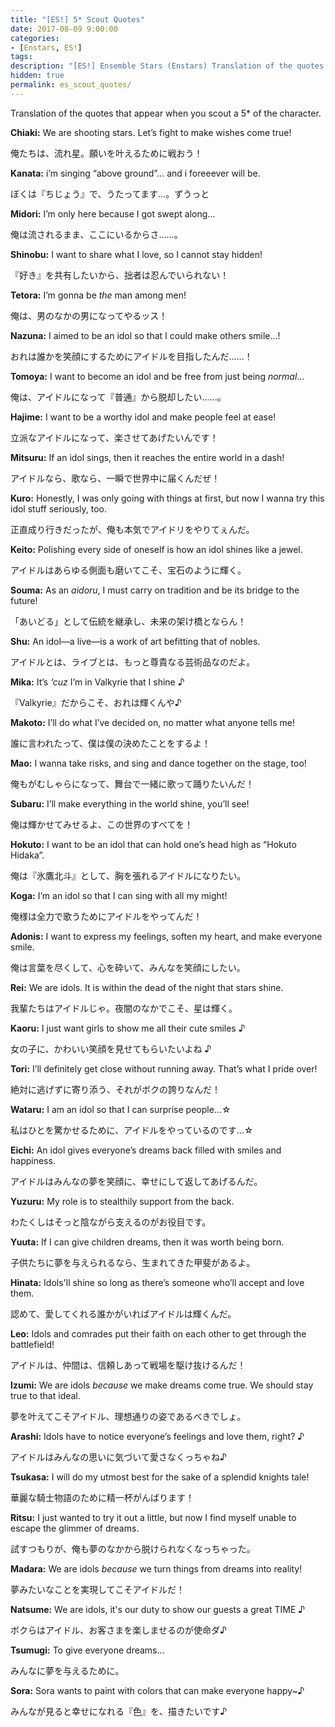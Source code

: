 ```yaml
---
title: "[ES!] 5* Scout Quotes"
date: 2017-08-09 9:00:00
categories:
- [Enstars, ES!]
tags:
description: "[ES!] Ensemble Stars (Enstars) Translation of the quotes that appear when you scout a 5* of the character."
hidden: true
permalink: es_scout_quotes/
---
```

Translation of the quotes that appear when you scout a 5* of the character.

<!-- more -->
**Chiaki:** We are shooting stars. Let’s fight to make wishes come true!

俺たちは、流れ星。願いを叶えるために戦おう！

**Kanata:** i’m singing “above ground”... and i foreeever will be.

ぼくは『ちじょう』で、うたってます…。ずうっと

**Midori:** I’m only here because I got swept along…

俺は流されるまま、ここにいるからさ……。

**Shinobu:** I want to share what I love, so I cannot stay hidden!

『好き』を共有したいから、拙者は忍んでいられない！

**Tetora:** I’m gonna be *the* man among men!

俺は、男のなかの男になってやるッス！


**Nazuna:** I aimed to be an idol so that I could make others smile…!

おれは誰かを笑顔にするためにアイドルを目指したんだ……！

**Tomoya:** I want to become an idol and be free from just being *normal*…

俺は、アイドルになって『普通』から脱却したい……。

**Hajime:** I want to be a worthy idol and make people feel at ease!

立派なアイドルになって、楽させてあげたいんです！

**Mitsuru:** If an idol sings, then it reaches the entire world in a dash!

アイドルなら、歌なら、一瞬で世界中に届くんだぜ！


**Kuro:** Honestly, I was only going with things at first, but now I wanna try this idol stuff seriously, too.

正直成り行きだったが、俺も本気でアイドリをやりてぇんだ。

**Keito:** Polishing every side of oneself is how an idol shines like a jewel.

アイドルはあらゆる側面も磨いてこそ、宝石のように輝く。

**Souma:** As an *aidoru*, I must carry on tradition and be its bridge to the future!

「あいどる」として伝統を継承し、未来の架け橋とならん！


**Shu:** An idol—a live—is a work of art befitting that of nobles.

アイドルとは、ライブとは、もっと尊貴なる芸術品なのだよ。

**Mika:** It’s *‘cuz* I’m in Valkyrie that I shine ♪

『Valkyrie』だからこそ、おれは輝くんや♪


**Makoto:** I’ll do what I’ve decided on, no matter what anyone tells me!

誰に言われたって、僕は僕の決めたことをするよ！

**Mao:** I wanna take risks, and sing and dance together on the stage, too!

俺もがむしゃらになって、舞台で一緒に歌って踊りたいんだ！

**Subaru:** I’ll make everything in the world shine, you’ll see!

俺は輝かせてみせるよ、この世界のすべてを！

**Hokuto:** I want to be an idol that can hold one’s head high as “Hokuto Hidaka”.

俺は『氷鷹北斗』として、胸を張れるアイドルになりたい。


**Koga:** I’m an idol so that I can sing with all my might!

俺様は全力で歌うためにアイドルをやってんだ！

**Adonis:** I want to express my feelings, soften my heart, and make everyone smile.

俺は言葉を尽くして、心を砕いて、みんなを笑顔にしたい。

**Rei:** We are idols. It is within the dead of the night that stars shine.

我輩たちはアイドルじゃ。夜闇のなかでこそ、星は輝く。

**Kaoru:** I just want girls to show me all their cute smiles ♪

女の子に、かわいい笑顔を見せてもらいたいよね ♪


**Tori:** I’ll definitely get close without running away. That’s what I pride over!

絶対に逃げずに寄り添う、それがボクの誇りなんだ！

**Wataru:** I am an idol so that I can surprise people…☆

私はひとを驚かせるために、アイドルをやっているのです…☆

**Eichi:** An idol gives everyone’s dreams back filled with smiles and happiness.

アイドルはみんなの夢を笑顔に、幸せにして返してあげるんだ。

**Yuzuru:** My role is to stealthily support from the back.

わたくしはそっと陰ながら支えるのがお役目です。


**Yuuta:** If I can give children dreams, then it was worth being born.

子供たちに夢を与えられるなら、生まれてきた甲斐があるよ。

**Hinata:** Idols'll shine so long as there’s someone who’ll accept and love them.

認めて、愛してくれる誰かがいればアイドルは輝くんだ。


**Leo:** Idols and comrades put their faith on each other to get through the battlefield!

アイドルは、仲間は、信頼しあって戦場を駆け抜けるんだ！

**Izumi:** We are idols *because* we make dreams come true. We should stay true to that ideal.

夢を叶えてこそアイドル、理想通りの姿であるべきでしょ。

**Arashi:** Idols have to notice everyone’s feelings and love them, right? ♪

アイドルはみんなの思いに気づいて愛さなくっちゃね♪

**Tsukasa:** I will do my utmost best for the sake of a splendid knights tale!

華麗な騎士物語のために精一杯がんばります！

**Ritsu:** I just wanted to try it out a little, but now I find myself unable to escape the glimmer of dreams.

試すつもりが、俺も夢のなかから脱けられなくなっちゃった。


**Madara:** We are idols *because* we turn things from dreams into reality!

夢みたいなことを実現してこそアイドルだ！


**Natsume:** We are idols, it's our duty to show our guests a great TIME ♪

ボクらはアイドル、お客さまを楽しませるのが使命ダ♪

**Tsumugi:** To give everyone dreams…

みんなに夢を与えるために。

**Sora:** Sora wants to paint with colors that can make everyone happy~♪

みんなが見ると幸せになれる『色』を、描きたいです♪
